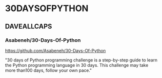 # 30DAYSOFPYTHON
## DAVEALLCAPS

### Asabeneh/30-Days-Of-Python
https://github.com/Asabeneh/30-Days-Of-Python

 "30 days of Python programming challenge
 is a step-by-step guide to learn the Python
 programming language in 30 days. This 
 challenge may take more than100 days,
 follow your own pace."
